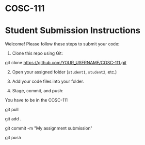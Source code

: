 # COSC-111
# Student Submission Instructions

Welcome! Please follow these steps to submit your code:

1. Clone this repo using Git:

git clone https://github.com/YOUR_USERNAME/COSC-111.git

2. Open your assigned folder (`student1`, `student2`, etc.)

3. Add your code files into your folder.

4. Stage, commit, and push:

You have to be in the COSC-111

git pull

git add .

git commit -m "My assignment submission"

git push
